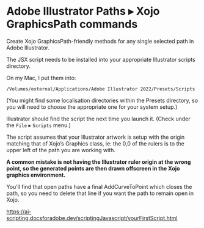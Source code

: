 # Adobe Illustrator Paths ▸ Xojo GraphicsPath commands
 
Create Xojo GraphicsPath-friendly methods for any single selected path in Adobe Illustrator.

The JSX script needs to be installed into your appropriate Illustrator scripts directory.

On my Mac, I put them into:

`/Volumes/external/Applications/Adobe Illustrator 2022/Presets/Scripts`

(You might find some localisation directories within the Presets directory, so you will need to choose the appropriate one for your system setup.)

Illustrator should find the script the next time you launch it. (Check under the `File` ▸ `Scripts` menu.)

The script assumes that your Illustrator artwork is setup with the origin matching that of Xojo’s Graphics class, ie: the 0,0 of the rulers is to the upper left of the path you are working with.

**A common mistake is not having the Illustrator ruler origin at the wrong point, so the generated points are then drawn offscreen in the Xojo graphics environment.**

You’ll find that open paths have a final AddCurveToPoint which closes the path, so you need to delete that line if you want the path to remain open in Xojo.

https://ai-scripting.docsforadobe.dev/scriptingJavascript/yourFirstScript.html

